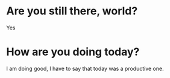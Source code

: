 # Are you still there, world?
Yes

# How are you doing today?
I am doing good, I have to say that today was a productive one. 

